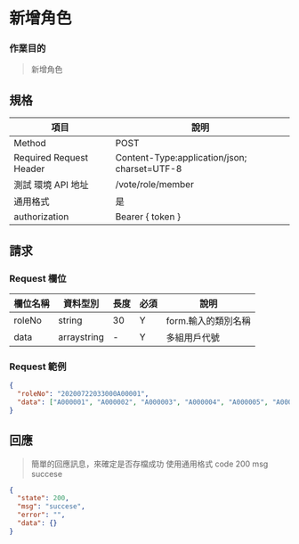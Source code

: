 # 新增角色

### 作業目的

> 新增角色

## 規格

| 項目                    | 說明                                         |
| ----------------------- | -------------------------------------------- |
| Method                  | POST                                         |
| Required Request Header | Content-Type:application/json; charset=UTF-8 |
| 測試 環境 API 地址      | /vote/role/member                            |
| 通用格式                | 是                                           |
| authorization           | Bearer { token }                             |

## 請求

### Request 欄位

| 欄位名稱 | 資料型別    | 長度 | 必須 | 說明                |
| -------- | ----------- | ---- | ---- | ------------------- |
| roleNo   | string      | 30   | Y    | form.輸入的類別名稱 |
| data     | arraystring | -    | Y    | 多組用戶代號        |

### Request 範例

```json
{
  "roleNo": "20200722033000A00001",
  "data": ["A000001", "A000002", "A000003", "A000004", "A000005", "A000006"]
}
```

## 回應

> 簡單的回應訊息，來確定是否存檔成功
> 使用通用格式 code 200 msg succese

```json
{
  "state": 200,
  "msg": "succese",
  "error": "",
  "data": {}
}
```
